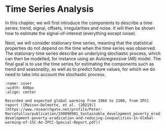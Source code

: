 # Time Series Analysis 

In this chapter, we will first introduce the components to describe a time series: trend, signal, offsets, irregularities and noise. It will then be shown how to estimate the signal-of-interest (everything except noise).

Next, we will consider stationary time series, meaning that the statistical properties do not depend on the time when the time series was observed. The stationary time series describe an underlying stochastic process, which can then be modelled, for instance using an Autoregressive (AR) model. The final goal is to use the time series for estimating the components such as trend and seasonality, as well as to predict future values, for which we do need to take into account the stochastic process.

```{figure} https://files.mude.citg.tudelft.nl/tsa_cover.png
:name: cover
:width: 600px
:align: center

Recorded and expected global warming from 1960 to 2100, from IPCC report ([Masson-Delmotte, et al. (20219)](https://www.researchgate.net/profile/Peter-Marcotullio/publication/330090901_Sustainable_development_poverty_eradication_and_reducing_inequalities_In_Global_warming_of_15C_An_IPCC_Special_Report/links/6386062b48124c2bc68128da/Sustainable-development-poverty-eradication-and-reducing-inequalities-In-Global-warming-of-15C-An-IPCC-Special-Report.pdf))
```
